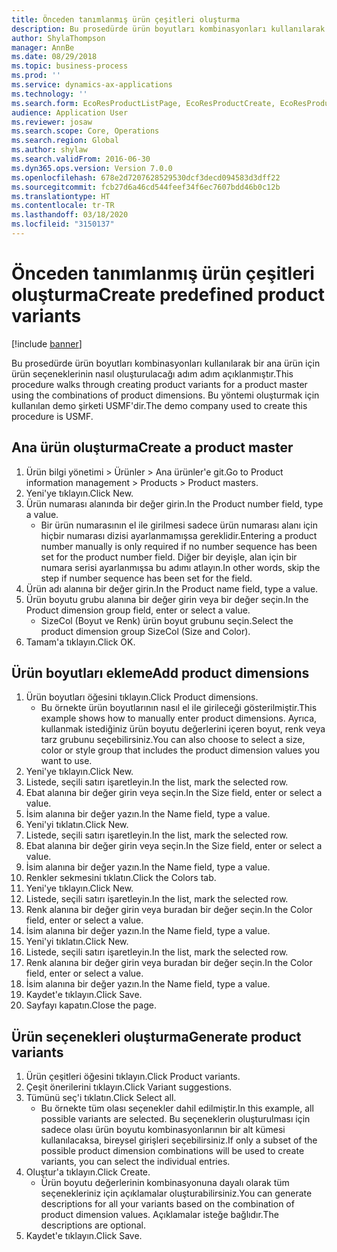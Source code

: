 ```yaml
---
title: Önceden tanımlanmış ürün çeşitleri oluşturma
description: Bu prosedürde ürün boyutları kombinasyonları kullanılarak bir ana ürün için ürün seçeneklerinin nasıl oluşturulacağı adım adım açıklanmıştır.
author: ShylaThompson
manager: AnnBe
ms.date: 08/29/2018
ms.topic: business-process
ms.prod: ''
ms.service: dynamics-ax-applications
ms.technology: ''
ms.search.form: EcoResProductListPage, EcoResProductCreate, EcoResProductDetails, EcoResProductMasterDimension, EcoResProductVariants, EcoResProductVariantSuggestions
audience: Application User
ms.reviewer: josaw
ms.search.scope: Core, Operations
ms.search.region: Global
ms.author: shylaw
ms.search.validFrom: 2016-06-30
ms.dyn365.ops.version: Version 7.0.0
ms.openlocfilehash: 678e2d7207628529530dcf3decd094583d3dff22
ms.sourcegitcommit: fcb27d6a46cd544feef34f6ec7607bdd46b0c12b
ms.translationtype: HT
ms.contentlocale: tr-TR
ms.lasthandoff: 03/18/2020
ms.locfileid: "3150137"
---
```

# <a name="create-predefined-product-variants"></a><span data-ttu-id="abf21-103">Önceden tanımlanmış ürün çeşitleri oluşturma</span><span class="sxs-lookup"><span data-stu-id="abf21-103">Create predefined product variants</span></span>

[!include [banner](../../includes/banner.md)]

<span data-ttu-id="abf21-104">Bu prosedürde ürün boyutları kombinasyonları kullanılarak bir ana ürün için ürün seçeneklerinin nasıl oluşturulacağı adım adım açıklanmıştır.</span><span class="sxs-lookup"><span data-stu-id="abf21-104">This procedure walks through creating product variants for a product master using the combinations of product dimensions.</span></span> <span data-ttu-id="abf21-105">Bu yöntemi oluşturmak için kullanılan demo şirketi USMF'dir.</span><span class="sxs-lookup"><span data-stu-id="abf21-105">The demo company used to create this procedure is USMF.</span></span>


## <a name="create-a-product-master"></a><span data-ttu-id="abf21-106">Ana ürün oluşturma</span><span class="sxs-lookup"><span data-stu-id="abf21-106">Create a product master</span></span>
1. <span data-ttu-id="abf21-107">Ürün bilgi yönetimi > Ürünler > Ana ürünler'e git.</span><span class="sxs-lookup"><span data-stu-id="abf21-107">Go to Product information management > Products > Product masters.</span></span>
2. <span data-ttu-id="abf21-108">Yeni'ye tıklayın.</span><span class="sxs-lookup"><span data-stu-id="abf21-108">Click New.</span></span>
3. <span data-ttu-id="abf21-109">Ürün numarası alanında bir değer girin.</span><span class="sxs-lookup"><span data-stu-id="abf21-109">In the Product number field, type a value.</span></span>
    * <span data-ttu-id="abf21-110">Bir ürün numarasının el ile girilmesi sadece ürün numarası alanı için hiçbir numarası dizisi ayarlanmamışsa gereklidir.</span><span class="sxs-lookup"><span data-stu-id="abf21-110">Entering a product number manually is only required if no number sequence has been set for the product number field.</span></span> <span data-ttu-id="abf21-111">Diğer bir deyişle, alan için bir numara serisi ayarlanmışsa bu adımı atlayın.</span><span class="sxs-lookup"><span data-stu-id="abf21-111">In other words, skip the step if number sequence has been set for the field.</span></span>  
4. <span data-ttu-id="abf21-112">Ürün adı alanına bir değer girin.</span><span class="sxs-lookup"><span data-stu-id="abf21-112">In the Product name field, type a value.</span></span>
5. <span data-ttu-id="abf21-113">Ürün boyutu grubu alanına bir değer girin veya bir değer seçin.</span><span class="sxs-lookup"><span data-stu-id="abf21-113">In the Product dimension group field, enter or select a value.</span></span>
    * <span data-ttu-id="abf21-114">SizeCol (Boyut ve Renk) ürün boyut grubunu seçin.</span><span class="sxs-lookup"><span data-stu-id="abf21-114">Select the product dimension group SizeCol (Size and Color).</span></span>  
6. <span data-ttu-id="abf21-115">Tamam'a tıklayın.</span><span class="sxs-lookup"><span data-stu-id="abf21-115">Click OK.</span></span>

## <a name="add-product-dimensions"></a><span data-ttu-id="abf21-116">Ürün boyutları ekleme</span><span class="sxs-lookup"><span data-stu-id="abf21-116">Add product dimensions</span></span>
1. <span data-ttu-id="abf21-117">Ürün boyutları öğesini tıklayın.</span><span class="sxs-lookup"><span data-stu-id="abf21-117">Click Product dimensions.</span></span>
    * <span data-ttu-id="abf21-118">Bu örnekte ürün boyutlarının nasıl el ile girileceği gösterilmiştir.</span><span class="sxs-lookup"><span data-stu-id="abf21-118">This example shows how to manually enter product dimensions.</span></span> <span data-ttu-id="abf21-119">Ayrıca, kullanmak istediğiniz ürün boyutu değerlerini içeren boyut, renk veya tarz grubunu seçebilirsiniz.</span><span class="sxs-lookup"><span data-stu-id="abf21-119">You can also choose to select a size, color or style group that includes the product dimension values you want to use.</span></span>  
2. <span data-ttu-id="abf21-120">Yeni'ye tıklayın.</span><span class="sxs-lookup"><span data-stu-id="abf21-120">Click New.</span></span>
3. <span data-ttu-id="abf21-121">Listede, seçili satırı işaretleyin.</span><span class="sxs-lookup"><span data-stu-id="abf21-121">In the list, mark the selected row.</span></span>
4. <span data-ttu-id="abf21-122">Ebat alanına bir değer girin veya seçin.</span><span class="sxs-lookup"><span data-stu-id="abf21-122">In the Size field, enter or select a value.</span></span>
5. <span data-ttu-id="abf21-123">İsim alanına bir değer yazın.</span><span class="sxs-lookup"><span data-stu-id="abf21-123">In the Name field, type a value.</span></span>
6. <span data-ttu-id="abf21-124">Yeni'yi tıklatın.</span><span class="sxs-lookup"><span data-stu-id="abf21-124">Click New.</span></span>
7. <span data-ttu-id="abf21-125">Listede, seçili satırı işaretleyin.</span><span class="sxs-lookup"><span data-stu-id="abf21-125">In the list, mark the selected row.</span></span>
8. <span data-ttu-id="abf21-126">Ebat alanına bir değer girin veya seçin.</span><span class="sxs-lookup"><span data-stu-id="abf21-126">In the Size field, enter or select a value.</span></span>
9. <span data-ttu-id="abf21-127">İsim alanına bir değer yazın.</span><span class="sxs-lookup"><span data-stu-id="abf21-127">In the Name field, type a value.</span></span>
10. <span data-ttu-id="abf21-128">Renkler sekmesini tıklatın.</span><span class="sxs-lookup"><span data-stu-id="abf21-128">Click the Colors tab.</span></span>
11. <span data-ttu-id="abf21-129">Yeni'ye tıklayın.</span><span class="sxs-lookup"><span data-stu-id="abf21-129">Click New.</span></span>
12. <span data-ttu-id="abf21-130">Listede, seçili satırı işaretleyin.</span><span class="sxs-lookup"><span data-stu-id="abf21-130">In the list, mark the selected row.</span></span>
13. <span data-ttu-id="abf21-131">Renk alanına bir değer girin veya buradan bir değer seçin.</span><span class="sxs-lookup"><span data-stu-id="abf21-131">In the Color field, enter or select a value.</span></span>
14. <span data-ttu-id="abf21-132">İsim alanına bir değer yazın.</span><span class="sxs-lookup"><span data-stu-id="abf21-132">In the Name field, type a value.</span></span>
15. <span data-ttu-id="abf21-133">Yeni'yi tıklatın.</span><span class="sxs-lookup"><span data-stu-id="abf21-133">Click New.</span></span>
16. <span data-ttu-id="abf21-134">Listede, seçili satırı işaretleyin.</span><span class="sxs-lookup"><span data-stu-id="abf21-134">In the list, mark the selected row.</span></span>
17. <span data-ttu-id="abf21-135">Renk alanına bir değer girin veya buradan bir değer seçin.</span><span class="sxs-lookup"><span data-stu-id="abf21-135">In the Color field, enter or select a value.</span></span>
18. <span data-ttu-id="abf21-136">İsim alanına bir değer yazın.</span><span class="sxs-lookup"><span data-stu-id="abf21-136">In the Name field, type a value.</span></span>
19. <span data-ttu-id="abf21-137">Kaydet'e tıklayın.</span><span class="sxs-lookup"><span data-stu-id="abf21-137">Click Save.</span></span>
20. <span data-ttu-id="abf21-138">Sayfayı kapatın.</span><span class="sxs-lookup"><span data-stu-id="abf21-138">Close the page.</span></span>

## <a name="generate-product-variants"></a><span data-ttu-id="abf21-139">Ürün seçenekleri oluşturma</span><span class="sxs-lookup"><span data-stu-id="abf21-139">Generate product variants</span></span>
1. <span data-ttu-id="abf21-140">Ürün çeşitleri öğesini tıklayın.</span><span class="sxs-lookup"><span data-stu-id="abf21-140">Click Product variants.</span></span>
2. <span data-ttu-id="abf21-141">Çeşit önerilerini tıklayın.</span><span class="sxs-lookup"><span data-stu-id="abf21-141">Click Variant suggestions.</span></span>
3. <span data-ttu-id="abf21-142">Tümünü seç'i tıklatın.</span><span class="sxs-lookup"><span data-stu-id="abf21-142">Click Select all.</span></span>
    * <span data-ttu-id="abf21-143">Bu örnekte tüm olası seçenekler dahil edilmiştir.</span><span class="sxs-lookup"><span data-stu-id="abf21-143">In this example, all possible variants are selected.</span></span> <span data-ttu-id="abf21-144">Bu seçeneklerin oluşturulması için sadece olası ürün boyutu kombinasyonlarının bir alt kümesi kullanılacaksa, bireysel girişleri seçebilirsiniz.</span><span class="sxs-lookup"><span data-stu-id="abf21-144">If only a subset of the possible product dimension combinations will be used to create variants, you can select the individual entries.</span></span>  
4. <span data-ttu-id="abf21-145">Oluştur'a tıklayın.</span><span class="sxs-lookup"><span data-stu-id="abf21-145">Click Create.</span></span>
    * <span data-ttu-id="abf21-146">Ürün boyutu değerlerinin kombinasyonuna dayalı olarak tüm seçenekleriniz için açıklamalar oluşturabilirsiniz.</span><span class="sxs-lookup"><span data-stu-id="abf21-146">You can generate descriptions for all your variants based on the combination of product dimension values.</span></span> <span data-ttu-id="abf21-147">Açıklamalar isteğe bağlıdır.</span><span class="sxs-lookup"><span data-stu-id="abf21-147">The descriptions are optional.</span></span>  
5. <span data-ttu-id="abf21-148">Kaydet'e tıklayın.</span><span class="sxs-lookup"><span data-stu-id="abf21-148">Click Save.</span></span>

